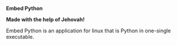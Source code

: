 **Embed Python**

**Made with the help of Jehovah!**

Embed Python is an application for linux that is Python in one-single executable.

